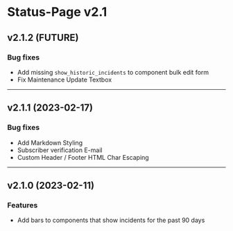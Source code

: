 # Status-Page v2.1

## v2.1.2 (FUTURE)

### Bug fixes
* Add missing `show_historic_incidents` to component bulk edit form
* Fix Maintenance Update Textbox

---

## v2.1.1 (2023-02-17)

### Bug fixes
* Add Markdown Styling
* Subscriber verification E-mail
* Custom Header / Footer HTML Char Escaping

---

## v2.1.0 (2023-02-11)

### Features
* Add bars to components that show incidents for the past 90 days
